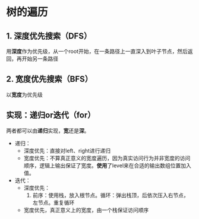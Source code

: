 # 树的遍历

## 1. 深度优先搜索（DFS）

用**深度**作为优先级，从一个root开始，在一条路径上一直深入到叶子节点，然后返回，再开始另一条路径

## 2. 宽度优先搜索（BFS）

以**宽度**为优先级


## 实现：递归or迭代（for）

两者都可以由**递归**实现，**宽**还是**深**。

- 递归：
  - 深度优先：直接对left、right进行递归
  - 宽度优先：不算真正意义的宽度遍历，因为真实访问行为并非宽度的访问顺序，逻辑上输出保证了宽度。**使用**了level来在合适的输出数组位置加入值。
- 迭代：
  - 深度优先：
    1. 前序：使用栈，放入根节点。循环：弹出栈顶，后依次压入右节点，左节点。重复循环
  - 宽度优先，真正意义上的宽度，由一个栈保证访问顺序

